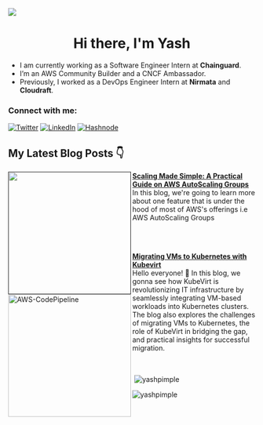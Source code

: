 <div>
<img align="center" src="https://i.imgur.com/4ASafy0.png">
</div>

<h1 align="center">Hi there, I'm Yash</h1>

- I am currently working as a Software Engineer Intern at **Chainguard**.
- I’m an AWS Community Builder and a CNCF Ambassador.
- Previously, I worked as a DevOps Engineer Intern at **Nirmata** and **Cloudraft**.

<h3 align="left">Connect with me:</h3>

[![Twitter](https://img.shields.io/badge/Twitter-%231DA1F2.svg?style=for-the-badge&logo=Twitter&logoColor=white)](https://twitter.com/Yashpimple22)
[![LinkedIn](https://img.shields.io/badge/linkedin-%230077B5.svg?style=for-the-badge&logo=linkedin&logoColor=white)](https://www.linkedin.com/in/yash-pimple/)
[![Hashnode](https://img.shields.io/badge/Hashnode-2962FF?style=for-the-badge&logo=hashnode&logoColor=white)](https://yashpimple.hashnode.dev/)


## My Latest Blog Posts 👇
<!-- HASHNODE_BLOG:START -->
<p align="left">
<a href="" title="Scaling Made Simple: A Practical Guide on AWS AutoScaling Groups"><img src="https://github.com/YashPimple/YashPimple/assets/97302447/4c05145c-94c0-499b-b5d1-bc29fbf76f24" width="250px" align="left" /></a>
<a href="https://yashpimple.hashnode.dev/scaling-made-simple-a-practical-guide-on-aws-autoscaling-groups" title="Scaling Your Containers with Amazon ECS and ECR: A Practical Tutorial"><strong>Scaling Made Simple: A Practical Guide on AWS AutoScaling Groups</strong></a>
<br/> In this blog, we're going to learn more about one feature that is under the hood of most of AWS's offerings i.e AWS AutoScaling Groups </p>

</br></br>

<p align="left">
<a href="https://www.cloudraft.io/blog/migrating-vms-to-kubernetes-with-kubevirt?utm_source=blog&utm_medium=social&utm_campaign=kubevirt"><img src="https://github.com/YashPimple/YashPimple/assets/97302447/16acb995-7974-4c15-9e7a-a4c21edcb91b" alt="AWS-CodePipeline" width="250px" align="left" /></a>
<a href="https://www.cloudraft.io/blog/migrating-vms-to-kubernetes-with-kubevirt?utm_source=blog&utm_medium=social&utm_campaign=kubevirt"><strong>Migrating VMs to Kubernetes with Kubevirt</strong></a>
<br/> Hello everyone! 👋 In this blog, we gonna see how KubeVirt is revolutionizing IT infrastructure by seamlessly integrating VM-based workloads into Kubernetes clusters. The blog also explores the challenges of migrating VMs to Kubernetes, the role of KubeVirt in bridging the gap, and practical insights for successful migration.
</p>
</br>

<p>&nbsp;<img align="center" src="https://github-readme-stats.vercel.app/api?username=yashpimple&show_icons=true&locale=en" alt="yashpimple" /></p>

<p><img align="center" src="https://github-readme-streak-stats.herokuapp.com/?user=yashpimple&" alt="yashpimple" /></p>

